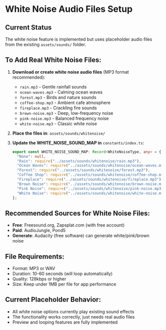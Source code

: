 # White Noise Audio Files Setup

## Current Status
The white noise feature is implemented but uses placeholder audio files from the existing `assets/sounds/` folder.

## To Add Real White Noise Files:

1. **Download or create white noise audio files** (MP3 format recommended):
   - `rain.mp3` - Gentle rainfall sounds
   - `ocean-waves.mp3` - Calming ocean waves
   - `forest.mp3` - Birds and nature sounds
   - `coffee-shop.mp3` - Ambient cafe atmosphere
   - `fireplace.mp3` - Crackling fire sounds
   - `brown-noise.mp3` - Deep, low-frequency noise
   - `pink-noise.mp3` - Balanced frequency noise
   - `white-noise.mp3` - Classic white noise

2. **Place the files in**: `assets/sounds/whitenoise/`

3. **Update the WHITE_NOISE_SOUND_MAP in** `constants/index.ts`:
   ```typescript
   export const WHITE_NOISE_SOUND_MAP: Record<WhiteNoiseType, any> = {
     "None": null,
     "Rain": require("../assets/sounds/whitenoise/rain.mp3"),
     "Ocean Waves": require("../assets/sounds/whitenoise/ocean-waves.mp3"),
     "Forest": require("../assets/sounds/whitenoise/forest.mp3"),
     "Coffee Shop": require("../assets/sounds/whitenoise/coffee-shop.mp3"),
     "Fireplace": require("../assets/sounds/whitenoise/fireplace.mp3"),
     "Brown Noise": require("../assets/sounds/whitenoise/brown-noise.mp3"),
     "Pink Noise": require("../assets/sounds/whitenoise/pink-noise.mp3"),
     "White Noise": require("../assets/sounds/whitenoise/white-noise.mp3"),
   };
   ```

## Recommended Sources for White Noise Files:
- **Free**: Freesound.org, Zapsplat.com (with free account)
- **Paid**: AudioJungle, Pond5
- **Generate**: Audacity (free software) can generate white/pink/brown noise

## File Requirements:
- Format: MP3 or WAV
- Duration: 10-60 seconds (will loop automatically)
- Quality: 128kbps or higher
- Size: Keep under 1MB per file for app performance

## Current Placeholder Behavior:
- All white noise options currently play existing sound effects
- The functionality works correctly, just needs real audio files
- Preview and looping features are fully implemented
